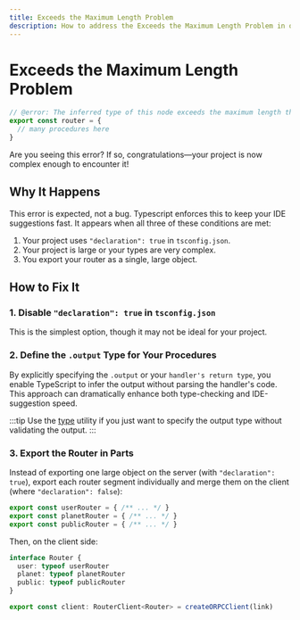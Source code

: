 ```yaml
---
title: Exceeds the Maximum Length Problem
description: How to address the Exceeds the Maximum Length Problem in oRPC.
---
```


# Exceeds the Maximum Length Problem

```ts twoslash
// @error: The inferred type of this node exceeds the maximum length the compiler will serialize. An explicit type annotation is needed.
export const router = {
  // many procedures here
}
```

Are you seeing this error? If so, congratulations—your project is now complex enough to encounter it!

## Why It Happens

This error is expected, not a bug. Typescript enforces this to keep your IDE suggestions fast. It appears when all three of these conditions are met:

1. Your project uses `"declaration": true` in `tsconfig.json`.
2. Your project is large or your types are very complex.
3. You export your router as a single, large object.

## How to Fix It

### 1. Disable `"declaration": true` in `tsconfig.json`

This is the simplest option, though it may not be ideal for your project.

### 2. Define the `.output` Type for Your Procedures

By explicitly specifying the `.output` or your `handler's return type`, you enable TypeScript to infer the output without parsing the handler's code. This approach can dramatically enhance both type-checking and IDE-suggestion speed.

:::tip
Use the [type](/docs/procedure#type-utility) utility if you just want to specify the output type without validating the output.
:::

### 3. Export the Router in Parts

Instead of exporting one large object on the server (with `"declaration": true`), export each router segment individually and merge them on the client (where `"declaration": false`):

```ts
export const userRouter = { /** ... */ }
export const planetRouter = { /** ... */ }
export const publicRouter = { /** ... */ }
```

Then, on the client side:

```ts
interface Router {
  user: typeof userRouter
  planet: typeof planetRouter
  public: typeof publicRouter
}

export const client: RouterClient<Router> = createORPCClient(link)
```
